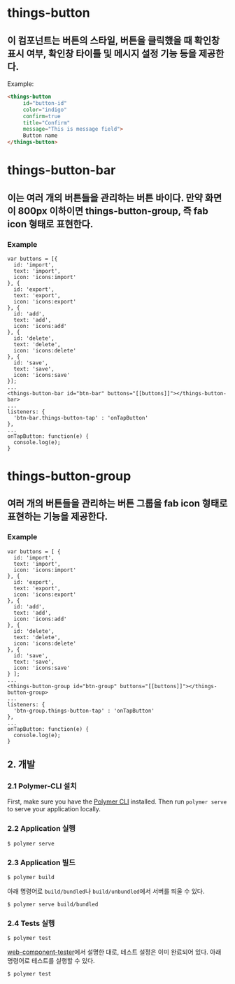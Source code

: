 # things-button

## 이 컴포넌트는 버튼의 스타일, 버튼을 클릭했을 때 확인창 표시 여부, 확인창 타이틀 및 메시지 설정 기능 등을 제공한다.


Example:

```html
<things-button
     id="button-id"
     color="indigo"
     confirm=true
     title="Confirm"
     message="This is message field">
     Button name
</things-button>
```


# things-button-bar
## 이는 여러 개의 버튼들을 관리하는 버튼 바이다. 만약 화면이 800px 이하이면 things-button-group, 즉 fab icon 형태로 표현한다.
###  Example
    var buttons = [{
      id: 'import',
      text: 'import',
      icon: 'icons:import'
    }, {
      id: 'export',
      text: 'export',
      icon: 'icons:export'
    }, {
      id: 'add',
      text: 'add',
      icon: 'icons:add'
    }, {
      id: 'delete',
      text: 'delete',
      icon: 'icons:delete'
    }, {
      id: 'save',
      text: 'save',
      icon: 'icons:save'
    }];
    ...
    <things-button-bar id="btn-bar" buttons="[[buttons]]"></things-button-bar>
    ...
    listeners: {
      'btn-bar.things-button-tap' : 'onTapButton'
    },
    ...
    onTapButton: function(e) {
      console.log(e);
    }


# things-button-group
## 여러 개의 버튼들을 관리하는 버튼 그룹을 fab icon 형태로 표현하는 기능을 제공한다.
### Example
    var buttons = [ {
      id: 'import',
      text: 'import',
      icon: 'icons:import'
    }, {
      id: 'export',
      text: 'export',
      icon: 'icons:export'
    }, {
      id: 'add',
      text: 'add',
      icon: 'icons:add'
    }, {
      id: 'delete',
      text: 'delete',
      icon: 'icons:delete'
    }, {
      id: 'save',
      text: 'save',
      icon: 'icons:save'
    } ];
    ...
    <things-button-group id="btn-group" buttons="[[buttons]]"></things-button-group>
    ...
    listeners: {
      'btn-group.things-button-tap' : 'onTapButton'
    },
    ...
    onTapButton: function(e) {
      console.log(e);
    }

## 2. 개발
### 2.1 Polymer-CLI 설치

First, make sure you have the [Polymer CLI](https://www.npmjs.com/package/polymer-cli) installed. Then run `polymer serve` to serve your application locally.

### 2.2 Application 실행

```
$ polymer serve
```

### 2.3 Application 빌드

```
$ polymer build
```

아래 명령어로 `build/bundled`나 `build/unbundled`에서 서버를 띄울 수 있다.

```
$ polymer serve build/bundled
```

### 2.4 Tests 실행

```
$ polymer test
```

[web-component-tester](https://github.com/Polymer/web-component-tester)에서 설명한 대로, 테스트 설정은 이미 완료되어 있다.
아래 명령어로 테스트를 실행할 수 있다.
```
$ polymer test
```
